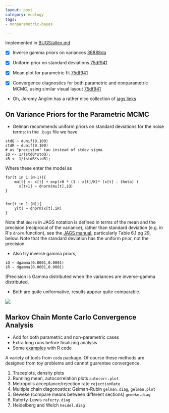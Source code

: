 ```yaml
---
layout: post
category: ecology
tags:
- nonparametric-bayes

---
```



Implemented in [BUGS/allen.md](https://github.com/cboettig/nonparametric-bayes/blob/75df9413c016480f935867d88345ddaa36d07a82/inst/examples/BUGS/allen.md)

* [x] Inverse gamma priors on variances [36888da](https://github.com/cboettig/nonparametric-bayes/commit/36888da01d7e36e58fc15c671e858be6fcf8a02d)
* [x] Uniform prior on standard deviations [75df941](https://github.com/cboettig/nonparametric-bayes/commit/75df9413c016480f935867d88345ddaa36d07a82)
* [x] Mean plot for parametric fit [75df941](https://github.com/cboettig/nonparametric-bayes/commit/75df9413c016480f935867d88345ddaa36d07a82)
* [x] Convergence diagnostics for both parametric and nonparametric MCMC, using similar visual layout [75df941](https://github.com/cboettig/nonparametric-bayes/commit/75df9413c016480f935867d88345ddaa36d07a82)


* Oh, Jeromy Anglim has a rather nice collection of [jags links](http://jeromyanglim.blogspot.com/2012/04/getting-started-with-jags-rjags-and.html)

## On Variance Priors for the Parametric MCMC 

* Gelman recommends uniform priors on standard deviations for the noise terms: in the `.bugs` file we have

```
stdQ ~ dunif(0,100)
stdR ~ dunif(0,100)
# as "precision" tau instead of stdev sigma
iQ <- 1/(stdQ*stdQ);
iR <- 1/(stdR*stdR);
```

Where these enter the model as


```
for(t in 1:(N-1)){
    mu[t] <- x[t] + exp(r0 * (1 - x[t]/K)* (x[t] - theta) )
      x[t+1] ~ dnorm(mu[t],iQ)
}


for(t in 1:(N)){
    y[t] ~ dnorm(x[t],iR)
}
```

Note that `dnorm` in JAGS notation is defined in terms of the mean and the precision (reciprocal of the variance), rather than standard deviation (e.g. in R's `dnorm` function), see the [JAGS manual](http://ftp.iinet.net.au/pub/FreeBSD/distfiles/mcmc-jags/jags_user_manual.pdf), particularly Table 6.1 pg 29, below.  Note that the standard deviation has the uniform prior, not the precision.   

* Also try inverse gamma priors, 

```
iQ ~ dgamma(0.0001,0.0001)
iR ~ dgamma(0.0001,0.0001)
```

(Precision is Gamma distributed when the variances are inverse-gamma distributed.  


* Both are quite uniformative, results appear quite comparable. 


![](http://farm9.staticflickr.com/8119/8692697741_fa2dfb83b1_o.png)

## Markov Chain Monte Carlo Convergence Analysis

* Add for both parametric and non-parametric cases
* Extra long runs before finalizing analysis
* Some [examples](http://www.people.fas.harvard.edu/~plam/teaching/methods/convergence/convergence_print.pdf) with R code 

A variety of tools from `coda` package.  Of course these methods are designed from toy problems and cannot guarentee convergence.  

1. Traceplots, density plots
1. Running mean, autocorrelation plots `autocorr.plot`
1. Metropolis acceptance/rejection rate `rejectionRate` 
1. Multiple chain diagonostics: Gelman-Rubin `gelman.diag`, `gelman.plot`
1. Geweke (compare means between different sections) `geweke.diag`
1. Raferty-Lewis `raferty.diag`
1. Heidelberg and Welch `heidel.diag`

